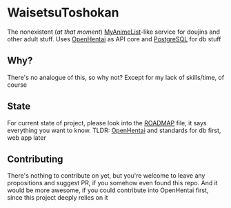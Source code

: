 # WaisetsuToshokan

The nonexistent (*at that moment*) [MyAnimeList](https://myanimelist.net/)-like service for doujins and other adult stuff. Uses [OpenHentai](https://github.com/Gigas002/OpenHentai) as API core and [PostgreSQL](https://www.postgresql.org/) for db stuff

## Why?

There's no analogue of this, so why not? Except for my lack of skills/time, of course

## State

For current state of project, please look into the [ROADMAP](ROADMAP.md) file, it says everything you want to know. TLDR: [OpenHentai](https://github.com/Gigas002/OpenHentai) and standards for db first, web app later

## Contributing

There's nothing to contribute on yet, but you're welcome to leave any propositions and suggest PR, if you somehow even found this repo. And it would be more awesome, if you could contribute into OpenHentai first, since this project deeply relies on it
